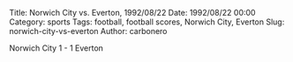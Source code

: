 Title: Norwich City vs. Everton, 1992/08/22
Date: 1992/08/22 00:00
Category: sports
Tags: football, football scores, Norwich City, Everton
Slug: norwich-city-vs-everton
Author: carbonero


Norwich City 1 - 1 Everton
